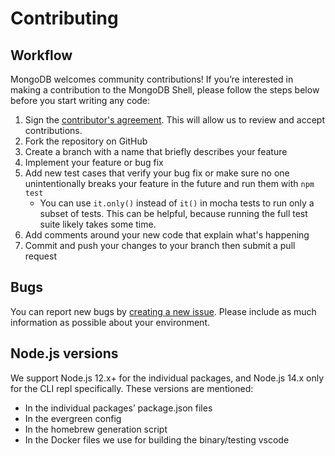 # Contributing

## Workflow

MongoDB welcomes community contributions! If you’re interested in making a contribution to the MongoDB Shell, please follow the steps below before you start writing any code:

1. Sign the [contributor's agreement](https://www.mongodb.com/contributor). This will allow us to review and accept contributions.
1. Fork the repository on GitHub
1. Create a branch with a name that briefly describes your feature
1. Implement your feature or bug fix
1. Add new test cases that verify your bug fix or make sure no one
   unintentionally breaks your feature in the future and run them with `npm test`
   - You can use `it.only()` instead of `it()` in mocha tests to run only a subset of tests.
     This can be helpful, because running the full test suite likely takes some time.
1. Add comments around your new code that explain what's happening
1. Commit and push your changes to your branch then submit a pull request

## Bugs

You can report new bugs by
[creating a new issue](https://jira.mongodb.org/browse/MONGOSH/).
Please include as much information as possible about your environment.

## Node.js versions

We support Node.js 12.x+ for the individual packages, and Node.js 14.x only for
the CLI repl specifically. These versions are mentioned:

- In the individual packages’ package.json files
- In the evergreen config
- In the homebrew generation script
- In the Docker files we use for building the binary/testing vscode
